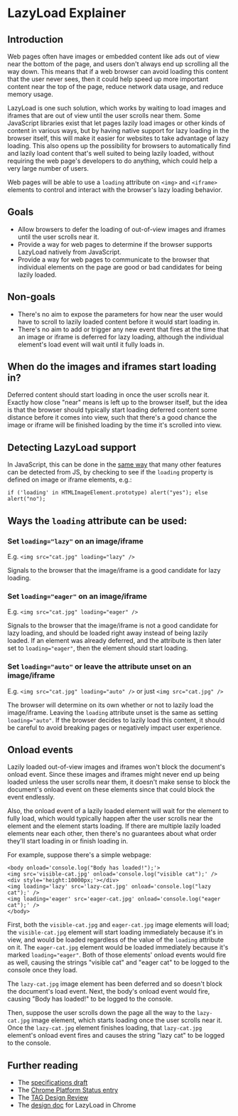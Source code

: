# LazyLoad Explainer
## Introduction
Web pages often have images or embedded content like ads out of view near the bottom of the page, and users don't always end up scrolling all the way down. This means that if a web browser can avoid loading this content that the user never sees, then it could help speed up more important content near the top of the page, reduce network data usage, and reduce memory usage.

LazyLoad is one such solution, which works by waiting to load images and iframes that are out of view until the user scrolls near them. Some JavaScript libraries exist that let pages lazily load images or other kinds of content in various ways, but by having native support for lazy loading in the browser itself, this will make it easier for websites to take advantage of lazy loading. This also opens up the possibility for browsers to automatically find and lazily load content that's well suited to being lazily loaded, without requiring the web page's developers to do anything, which could help a very large number of users.

Web pages will be able to use a `loading` attribute on `<img>` and `<iframe>` elements to control and interact with the browser's lazy loading behavior.
## Goals

- Allow browsers to defer the loading of out-of-view images and iframes until the user scrolls near it.
- Provide a way for web pages to determine if the browser supports LazyLoad natively from JavaScript.
- Provide a way for web pages to communicate to the browser that individual elements on the page are good or bad candidates for being lazily loaded.

## Non-goals

- There's no aim to expose the parameters for how near the user would have to scroll to lazily loaded content before it would start loading in.
- There's no aim to add or trigger any new event that fires at the time that an image or iframe is deferred for lazy loading, although the individual element's load event will wait until it fully loads in.

## When do the images and iframes start loading in?
Deferred content should start loading in once the user scrolls near it. Exactly how close "near" means is left up to the browser itself, but the idea is that the browser should typically start loading deferred content some distance before it comes into view, such that there's a good chance the image or iframe will be finished loading by the time it's scrolled into view.
## Detecting LazyLoad support
In JavaScript, this can be done in the [same way](https://developer.mozilla.org/en-US/docs/Learn/Tools_and_testing/Cross_browser_testing/Feature_detection) that many other features can be detected from JS, by checking to see if the `loading` property is defined on image or iframe elements, e.g.:

```
if ('loading' in HTMLImageElement.prototype) alert("yes"); else alert("no");
```

## Ways the `loading` attribute can be used:
### Set `loading="lazy"` on an image/iframe
E.g. `<img src="cat.jpg" loading="lazy" />`

Signals to the browser that the image/iframe is a good candidate for lazy loading.
### Set `loading="eager"` on an image/iframe
E.g. `<img src="cat.jpg" loading="eager" />`

Signals to the browser that the image/iframe is not a good candidate for lazy loading, and should be loaded right away instead of being lazily loaded. If an element was already deferred, and the attribute is then later set to `loading="eager"`, then the element should start loading.
### Set `loading="auto"` or leave the attribute unset on an image/iframe
E.g. `<img src="cat.jpg" loading="auto" />` or just `<img src="cat.jpg" />`

The browser will determine on its own whether or not to lazily load the image/iframe. Leaving the `loading` attribute unset is the same as setting `loading="auto"`. If the browser decides to lazily load this content, it should be careful to avoid breaking pages or negatively impact user experience.
## Onload events
Lazily loaded out-of-view images and iframes won't block the document's onload event. Since these images and iframes might never end up being loaded unless the user scrolls near them, it doesn't make sense to block the document's onload event on these elements since that could block the event endlessly.

Also, the onload event of a lazily loaded element will wait for the element to fully load, which would typically happen after the user scrolls near the element and the element starts loading. If there are multiple lazily loaded elements near each other, then there's no guarantees about what order they'll start loading in or finish loading in.

For example, suppose there's a simple webpage:

```
<body onload='console.log("Body has loaded!");'>
<img src='visible-cat.jpg' onload='console.log("visible cat");' />
<div style='height:10000px;'></div>
<img loading='lazy' src='lazy-cat.jpg' onload='console.log("lazy cat");' />
<img loading='eager' src='eager-cat.jpg' onload='console.log("eager cat");' />
</body>
```

First, both the `visible-cat.jpg` and `eager-cat.jpg` image elements will load; the `visible-cat.jpg` element will start loading immediately because it's in view, and would be loaded regardless of the value of the `loading` attribute on it. The `eager-cat.jpg` element would be loaded immediately because it's marked `loading="eager"`. Both of those elements' onload events would fire as well, causing the strings "visible cat" and "eager cat" to be logged to the console once they load.

The `lazy-cat.jpg` image element has been deferred and so doesn't block the document's load event. Next, the body's onload event would fire, causing "Body has loaded!" to be logged to the console.

Then, suppose the user scrolls down the page all the way to the `lazy-cat.jpg` image element, which starts loading once the user scrolls near it. Once the `lazy-cat.jpg` element finishes loading, that `lazy-cat.jpg` element's onload event fires and causes the string "lazy cat" to be logged to the console.
## Further reading

- The [specifications draft](https://github.com/whatwg/html/pull/3752/files)
- The [Chrome Platform Status entry](https://www.chromestatus.com/feature/5645767347798016)
- The [TAG Design Review](https://github.com/w3ctag/design-reviews/issues/361)
- The [design doc](https://docs.google.com/document/d/1e8ZbVyUwgIkQMvJma3kKUDg8UUkLRRdANStqKuOIvHg/edit) for LazyLoad in Chrome

